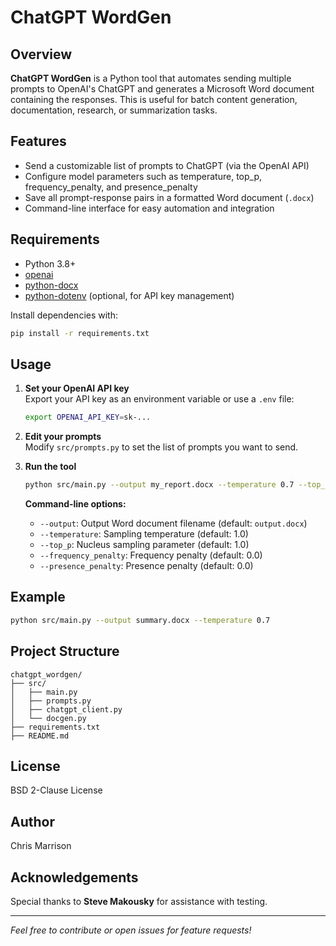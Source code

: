 # ChatGPT WordGen

## Overview

**ChatGPT WordGen** is a Python tool that automates sending multiple prompts to OpenAI's ChatGPT and generates a Microsoft Word document containing the responses. This is useful for batch content generation, documentation, research, or summarization tasks.

## Features

- Send a customizable list of prompts to ChatGPT (via the OpenAI API)
- Configure model parameters such as temperature, top_p, frequency_penalty, and presence_penalty
- Save all prompt-response pairs in a formatted Word document (`.docx`)
- Command-line interface for easy automation and integration

## Requirements

- Python 3.8+
- [openai](https://pypi.org/project/openai/)
- [python-docx](https://python-docx.readthedocs.io/en/latest/)
- [python-dotenv](https://pypi.org/project/python-dotenv/) (optional, for API key management)

Install dependencies with:

```bash
pip install -r requirements.txt
```

## Usage

1. **Set your OpenAI API key**  
   Export your API key as an environment variable or use a `.env` file:
   ```bash
   export OPENAI_API_KEY=sk-...
   ```

2. **Edit your prompts**  
   Modify `src/prompts.py` to set the list of prompts you want to send.

3. **Run the tool**  
   ```bash
   python src/main.py --output my_report.docx --temperature 0.7 --top_p 0.9
   ```

   **Command-line options:**
   - `--output`: Output Word document filename (default: `output.docx`)
   - `--temperature`: Sampling temperature (default: 1.0)
   - `--top_p`: Nucleus sampling parameter (default: 1.0)
   - `--frequency_penalty`: Frequency penalty (default: 0.0)
   - `--presence_penalty`: Presence penalty (default: 0.0)

## Example

```bash
python src/main.py --output summary.docx --temperature 0.7
```

## Project Structure

```
chatgpt_wordgen/
├── src/
│   ├── main.py
│   ├── prompts.py
│   ├── chatgpt_client.py
│   └── docgen.py
├── requirements.txt
├── README.md
```

## License

BSD 2-Clause License

## Author

Chris Marrison

## Acknowledgements

Special thanks to **Steve Makousky** for assistance with testing.

---

*Feel free to contribute or open issues for feature requests!*

